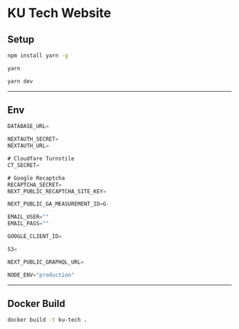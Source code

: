 # KU Tech Website

## Setup

```bash
npm install yarn -g
``` 

```bash
yarn
``` 

```bash
yarn dev
``` 
---
## Env
```js
DATABASE_URL=

NEXTAUTH_SECRET=
NEXTAUTH_URL=

# Cloudfare Turnstile
CT_SECRET=

# Google Recaptcha
RECAPTCHA_SECRET=
NEXT_PUBLIC_RECAPTCHA_SITE_KEY=

NEXT_PUBLIC_GA_MEASUREMENT_ID=G-

EMAIL_USER=""
EMAIL_PASS=""

GOOGLE_CLIENT_ID=

S3=

NEXT_PUBLIC_GRAPHQL_URL=

NODE_ENV="production"
```
---
## Docker Build
```bash
docker build -t ku-tech .
```